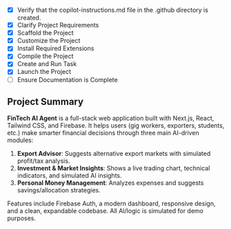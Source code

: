 - [x] Verify that the copilot-instructions.md file in the .github directory is created.
- [x] Clarify Project Requirements
- [x] Scaffold the Project
- [x] Customize the Project
- [x] Install Required Extensions
- [x] Compile the Project
- [x] Create and Run Task
- [x] Launch the Project
- [ ] Ensure Documentation is Complete

## Project Summary

**FinTech AI Agent** is a full-stack web application built with Next.js, React, Tailwind CSS, and Firebase. It helps users (gig workers, exporters, students, etc.) make smarter financial decisions through three main AI-driven modules:

1. **Export Advisor**: Suggests alternative export markets with simulated profit/tax analysis.
2. **Investment & Market Insights**: Shows a live trading chart, technical indicators, and simulated AI insights.
3. **Personal Money Management**: Analyzes expenses and suggests savings/allocation strategies.

Features include Firebase Auth, a modern dashboard, responsive design, and a clean, expandable codebase. All AI/logic is simulated for demo purposes.
